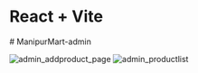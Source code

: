 # React + Vite
#   M a n i p u r M a r t - a d m i n 

 ![admin_addproduct_page](https://github.com/Goegoecha/ManipurMart-admin/assets/116905665/f4a72a07-15fc-4dd3-bed1-ac8a7239ce9c)
![admin_productlist](https://github.com/Goegoecha/ManipurMart-admin/assets/116905665/c22035e3-9788-44cc-8d2b-f6de28ff187e)
